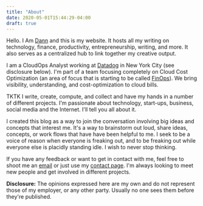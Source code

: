 ```yaml
---
title: "About"
date: 2020-05-01T15:44:29-04:00
draft: true
---
```


Hello. I Am [Dann](https://dannberg.me) and this is my website. It hosts all my writing on technology, finance, productivity, entrepreneurship, writing, and more. It also serves as a centralized hub to link together my creative output.

I am a CloudOps Analyst working at [Datadog](https://www.datadoghq.com/) in New York City (see disclosure below). I'm part of a team focusing completely on Cloud Cost Optimization (an area of focus that is starting to be called [FinOps](https://www.finops.org/)). We bring visibility, understanding, and cost-optimization to cloud bills.

TKTK I write, create, compute, and collect and have my hands in a number of different projects. I'm passionate about technology, start-ups, business, social media and the Internet. I'll tell you all about it.

I created this blog as a way to join the conversation involving big ideas and concepts that interest me. It's a way to brainstorm out loud, share ideas, concepts, or work flows that have have been helpful to me. I seek to be a voice of reason when everyone is freaking out, and to be freaking out while everyone else is placidly standing idle. I wish to never stop thinking.

If you have any feedback or want to get in contact with me, feel free to shoot me an [email](#) or just use my [contact page](/contact). I'm always looking to meet new people and get involved in different projects.

**Disclosure:** The opinions expressed here are my own and do not represent those of my employer, or any other party. Usually no one sees them before they're published.
